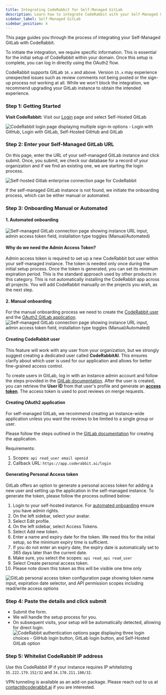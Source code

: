 ```yaml
---
title: Integrating CodeRabbit for Self-Managed GitLab
description: Learn how to integrate CodeRabbit with your Self-Managed GitLab instance.
sidebar_label: Self-Managed GitLab
sidebar_position: 4
---
```


This page guides you through the process of integrating your Self-Managed GitLab
with CodeRabbit.

To initiate the integration, we require specific information. This is essential
for the initial setup of CodeRabbit within your domain. Once this setup is
complete, you can log in directly using the OAuth2 flow.

CodeRabbit supports GitLab `16.x` and above. Version `15.x` may experience
unexpected issues such as review comments not being posted or the sign-up
process not working at all. While we won't block the integration, we recommend
upgrading your GitLab instance to obtain the intended experience.

### **Step 1: Getting Started**

**Visit CodeRabbit:** Visit our [Login](https://coderabbit.ai/login) page and
select Self-Hosted GitLab

![CodeRabbit login page displaying multiple sign-in options - Login with GitHub, Login with GitLab, Self-Hosted GitHub and GitLab](/img/integrations/login-self-hosted-gitlab.png)

### Step 2: Enter your Self-Managed GitLab URL

On this page, enter the URL of your self-managed GitLab instance and click
submit. Once, you submit, we check our database for a record of your
organization and if we find an existing one, we are starting the login process.

![Self-hosted Gitlab enterprise connection page for CodeRabbit](/img/integrations/self-hosted-gitlab-host-url.png)

If the self-managed GitLab instance is not found, we initiate the onboarding
process, which can be either manual or automated.

### **Step 3: Onboarding Manual or Automated**

#### 1. Automated onboarding

![Self-managed GitLab connection page showing instance URL input, admin access token field, installation type toggles (Manual/Automated)](/img/integrations/automated-onboarding.png)

#### **Why do we need the Admin Access Token?**

Admin access token is required to set up a new CodeRabbit bot user within your
self-managed instance. The token is needed only once during the initial setup
process. Once the token is generated, you can set its minimum expiration period.
This is the standard approach used by other products in this category. This is
not automatically installing the CodeRabbit app across all projects. You will
add CodeRabbit manually on the projects you wish, as the next step.

#### 2. Manual onboarding

For the manual onboarding process we need to create the
[CodeRabbit user](#creating-coderabbit-user) and the
[OAuth2 GitLab application](#creating-oauth2-application).
![Self-managed GitLab connection page showing instance URL input, admin access token field, installation type toggles (Manual/Automated)](/img/integrations/manual-onboarding.png)

#### **Creating CodeRabbit user**

This feature will work with any user from your organization, but we strongly
suggest creating a dedicated user called **CodeRabbitAI**. This ensures clarify
about which user is used for our application and allows for better fine-grained
access control.

To create users in GitLab, log in with an instance admin account and follow the
steps provided in the
[GitLab documentation](https://docs.gitlab.com/ee/user/profile/account/create_accounts.html#create-users-in-admin-area).
After the user is created, you can retrieve the **User ID** from that user's
profile and generate an [**access token**](#generating-personal-access-token).
The access token is used to post reviews on merge requests.

#### **Creating OAuth2 application**

For self-managed GitLab, we recommend creating an instance-wide application
unless you want the reviews to be limited to a single group or user.

Please follow the steps outlined in the
[GitLab documentation](https://docs.gitlab.com/ee/integration/oauth_provider.html#create-an-instance-wide-application)
for creating the application.

Requirements:

1. Scopes: `api read_user email openid`
2. Callback URL: `https://app.coderabbit.ai/login`

#### **Generating Personal Access token**

GitLab offers an option to generate a personal access token for adding a new
user and setting up the application in the self-managed instance. To generate
the token, please follow the process outlined below:

1. Login to your self-hosted instance. For
   [automated onboarding](#1-automated-onboarding) ensure you have admin rights.
2. On the left sidebar, select your avatar.
3. Select Edit profile.
4. On the left sidebar, select Access Tokens.
5. Select Add new token.
6. Enter a name and expiry date for the token. We need this for the initial
   setup, so the minimum expiry time is sufficient.
7. If you do not enter an expiry date, the expiry date is automatically set to
   365 days later than the current date.
8. Make sure, you select the scopes: `api read_api read_user`
9. Select Create personal access token.
10. Please note down this token as this will be visible one time only

![GitLab personal access token configuration page showing token name input, expiration date selector, and API permission scopes including read/write access options](/img/integrations/gitlab-personal-access-token-scopes-setup.png)

### **Step 4: Paste the details and click submit**

- Submit the form.
- We will handle the setup process for you.
- On subsequent visits, your setup will be automatically detected, allowing for
  direct login. ![CodeRabbit authentication options page displaying three login choices - GitHub login button, GitLab login button, and Self-Hosted GitLab option](/img/integrations/self-hosted-page.png)

### **Step 5: Whitelist CodeRabbit IP address**

Use this CodeRabbit IP if your instance requires IP whitelisting
`35.222.179.152/32` and `34.170.211.100/32`.

VPN tunneling is available as an add-on package. Please reach out to us at
[contact@coderabbit.ai](mailto:contact@coderabbit.ai) if you are interested.
